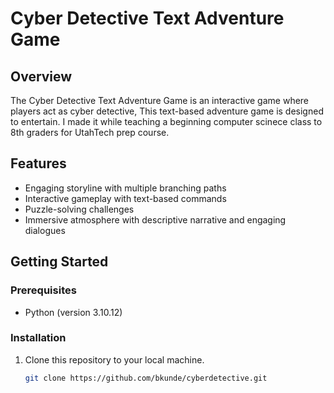 # Cyber Detective Text Adventure Game

## Overview
The Cyber Detective Text Adventure Game is an interactive game where players act as cyber detective, This text-based adventure game is designed to entertain. I made it while teaching a beginning computer scinece class to 8th graders for UtahTech prep course.

## Features
- Engaging storyline with multiple branching paths
- Interactive gameplay with text-based commands
- Puzzle-solving challenges
- Immersive atmosphere with descriptive narrative and engaging dialogues

## Getting Started
### Prerequisites
- Python (version 3.10.12)

### Installation
1. Clone this repository to your local machine.
   ```sh
   git clone https://github.com/bkunde/cyberdetective.git
